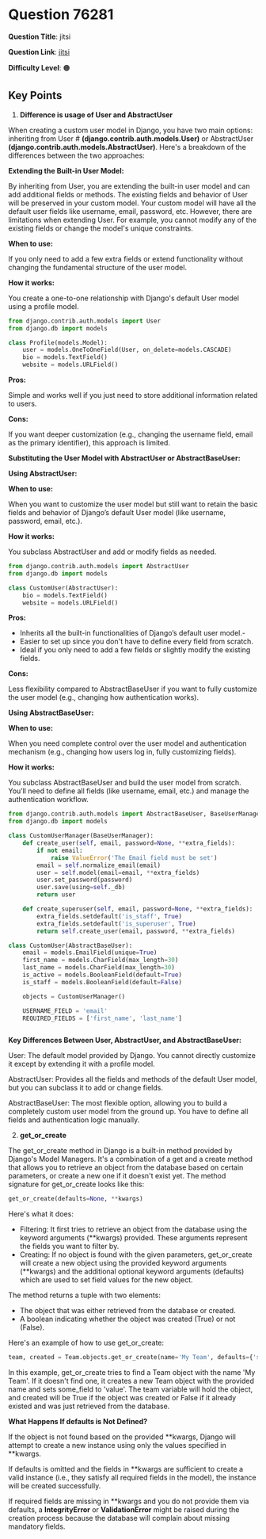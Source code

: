# Question 76281


**Question Title**: jitsi

**Question Link**: [jitsi](https://quera.org/problemset/76281) 

**Difficulty Level**: 🟠


## Key Points

1. **Difference is usage of User and AbstractUser**

When creating a custom user model in Django, you have two main options: inheriting from User  # __(django.contrib.auth.models.User)__ or AbstractUser __(django.contrib.auth.models.AbstractUser)__. Here's a breakdown of the differences between the two approaches:

**Extending the Built-in User Model:**

By inheriting from User, you are extending the built-in user model and can add additional fields or methods. The existing fields and behavior of User will be preserved in your custom model.
Your custom model will have all the default user fields like username, email, password, etc.
However, there are limitations when extending User. For example, you cannot modify any of the existing fields or change the model's unique constraints.

__When to use:__ 

If you only need to add a few extra fields or extend functionality without changing the fundamental structure of the user model.

__How it works:__ 

You create a one-to-one relationship with Django's default User model using a profile model.

```python
from django.contrib.auth.models import User
from django.db import models

class Profile(models.Model):
    user = models.OneToOneField(User, on_delete=models.CASCADE)
    bio = models.TextField()
    website = models.URLField()
```

__Pros:__

 Simple and works well if you just need to store additional information related to users.

__Cons:__ 

If you want deeper customization (e.g., changing the username field, email as the primary identifier), this approach is limited.

**Substituting the User Model with AbstractUser or AbstractBaseUser:**

__Using AbstractUser:__

__When to use:__

 When you want to customize the user model but still want to retain the basic fields and behavior of Django’s default User model (like username, password, email, etc.).

__How it works:__ 

You subclass AbstractUser and add or modify fields as needed.

```python
from django.contrib.auth.models import AbstractUser
from django.db import models

class CustomUser(AbstractUser):
    bio = models.TextField()
    website = models.URLField()
```

__Pros:__

- Inherits all the built-in functionalities of Django’s default user model.-
- Easier to set up since you don't have to define every field from scratch.
- Ideal if you only need to add a few fields or slightly modify the existing fields.

__Cons:__

 Less flexibility compared to AbstractBaseUser if you want to fully customize the user model (e.g., changing how authentication works).


__Using AbstractBaseUser:__

__When to use:__

When you need complete control over the user model and authentication mechanism (e.g., changing how users log in, fully customizing fields).

__How it works:__

 You subclass AbstractBaseUser and build the user model from scratch. You’ll need to define all fields (like username, email, etc.) and manage the authentication workflow.

```python
from django.contrib.auth.models import AbstractBaseUser, BaseUserManager
from django.db import models

class CustomUserManager(BaseUserManager):
    def create_user(self, email, password=None, **extra_fields):
        if not email:
            raise ValueError('The Email field must be set')
        email = self.normalize_email(email)
        user = self.model(email=email, **extra_fields)
        user.set_password(password)
        user.save(using=self._db)
        return user

    def create_superuser(self, email, password=None, **extra_fields):
        extra_fields.setdefault('is_staff', True)
        extra_fields.setdefault('is_superuser', True)
        return self.create_user(email, password, **extra_fields)

class CustomUser(AbstractBaseUser):
    email = models.EmailField(unique=True)
    first_name = models.CharField(max_length=30)
    last_name = models.CharField(max_length=30)
    is_active = models.BooleanField(default=True)
    is_staff = models.BooleanField(default=False)

    objects = CustomUserManager()

    USERNAME_FIELD = 'email'
    REQUIRED_FIELDS = ['first_name', 'last_name']



```
**Key Differences Between User, AbstractUser, and AbstractBaseUser:**

User: The default model provided by Django. You cannot directly customize it except by extending it with a profile model.

AbstractUser: Provides all the fields and methods of the default User model, but you can subclass it to add or change fields.

AbstractBaseUser: The most flexible option, allowing you to build a completely custom user model from the ground up. You have to define all fields and authentication logic manually.




2. **get_or_create**

The get_or_create method in Django is a built-in method provided by Django's Model Managers. It's a combination of a get and a create method that allows you to retrieve an object from the database based on certain parameters, or create a new one if it doesn't exist yet.
The method signature for get_or_create looks like this:
```python
get_or_create(defaults=None, **kwargs)
```
Here's what it does:
- Filtering: It first tries to retrieve an object from the database using the keyword arguments (**kwargs) provided. These arguments represent the fields you want to filter by.
- Creating: If no object is found with the given parameters, get_or_create will create a new object using the provided keyword arguments (**kwargs) and the additional optional keyword arguments (defaults) which are used to set field values for the new object.

The method returns a tuple with two elements:
- The object that was either retrieved from the database or created.
- A boolean indicating whether the object was created (True) or not (False).

Here's an example of how to use get_or_create:
```python
team, created = Team.objects.get_or_create(name='My Team', defaults={'some_field': 'value'})
```

In this example, get_or_create tries to find a Team object with the name 'My Team'. If it doesn't find one, it creates a new Team object with the provided name and sets some_field to 'value'. The team variable will hold the object, and created will be True if the object was created or False if it already existed and was just retrieved from the database.

**What Happens If defaults is Not Defined?**

If the object is not found based on the provided **kwargs, Django will attempt to create a new instance using only the values specified in **kwargs.

If defaults is omitted and the fields in **kwargs are sufficient to create a valid instance (i.e., they satisfy all required fields in the model), the instance will be created successfully.

If required fields are missing in **kwargs and you do not provide them via defaults, a __IntegrityError__ or __ValidationError__ might be raised during the creation process because the database will complain about missing mandatory fields.
